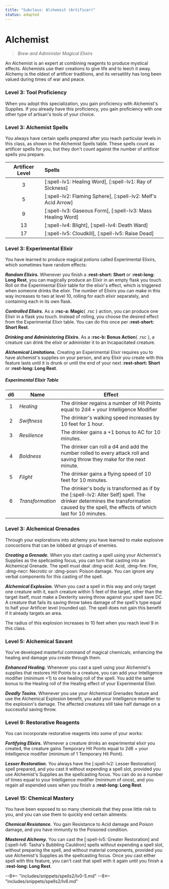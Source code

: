 ```yaml
---
title: "Subclass: Alchemist (Artificer)"
status: adapted
---
```


<p style="display:none">
Brew and Administer Magical Elixirs
</p>

# Alchemist

> *Brew and Administer Magical Elixirs*

An Alchemist is an expert at combining reagents to produce mystical effects. Alchemists use their creations to give life and to leech it away. Alchemy is the oldest of artificer traditions, and its versatility has long been valued during times of war and peace.

### Level 3: Tool Proficiency

When you adopt this specialization, you gain proficiency with Alchemist's Supplies. If you already have this proficiency, you gain proficiency with one other type of artisan's tools of your choice.

### Level 3: Alchemist Spells

You always have certain spells prepared after you reach particular levels in this class, as shown in the Alchemist Spells table. These spells count as artificer spells for you, but they don't count against the number of artificer spells you prepare.

| Artificer Level | Spells |
|:-:|:--|
| 3 | [:spell-lv1: Healing Word], [:spell-lv1: Ray of Sickness] |
| 5 | [:spell-lv2: Flaming Sphere], [:spell-lv2: Melf's Acid Arrow] |
| 9 | [:spell-lv3: Gaseous Form], [:spell-lv3: Mass Healing Word] |
| 13 | [:spell-lv4: Blight], [:spell-lv4: Death Ward] |
| 17 | [:spell-lv5: Cloudkill], [:spell-lv5: Raise Dead] |

### Level 3: Experimental Elixir

You have learned to produce magical potions called Experimental Elixirs, which sometimes have random effects:

***Random Elixirs.*** Whenever you finish a **:rest-short: Short** or **:rest-long: Long Rest**, you can magically produce an Elixir in an empty flask you touch. Roll on the Experimental Elixir table for the elixir's effect, which is triggered when someone drinks the elixir. The number of Elixirs you can make in this way increases to two at level 10, rolling for each elixir separately, and containing each in its own flask.  

***Controlled Elixirs.*** As a **:rsc-a: Magic**{ .rsc } action, you can produce one Elixir in a flask you touch. Instead of rolling, you choose the desired effect from the Experimental Elixir table. You can do this once per **:rest-short: Short Rest**.  

***Drinking and Administering Elixirs.*** As a **:rsc-b: Bonus Action**{ .rsc }, a creature can drink the elixir or administer it to an Incapacitated creature.

***Alchemical Limitations.*** Creating an Experimental Elixir requires you to have alchemist's supplies on your person, and any Elixir you create with this feature lasts until it is drunk or until the end of your next **:rest-short: Short** or **:rest-long: Long Rest**.

##### Experimental Elixir Table

| d6 | Name | Effect |
|:-:|---|---|
| 1 | *Healing* | The drinker regains a number of Hit Points equal to 2d4 + your Intelligence Modifier |
| 2 | *Swiftness* | The drinker's walking speed increases by 10 feet for 1 hour. |
| 3 | *Resilience* | The drinker gains a +1 bonus to AC for 10 minutes. |
| 4 | *Boldness* |  The drinker can roll a d4 and add the number rolled to every attack roll and saving throw they make for the next minute. |
| 5 | *Flight* | The drinker gains a flying speed of 10 feet for 10 minutes. |
| 6 | *Transformation* | The drinker's body is transformed as if by the [:spell-lv2: Alter Self] spell. The drinker determines the transformation caused by the spell, the effects of which last for 10 minutes. |

### Level 3: Alchemical Grenades

Through your explorations into alchemy you have learned to make explosive concoctions that can be lobbed at groups of enemies.

***Creating a Grenade.*** When you start casting a spell using your Alchemist's Supplies as the spellcasting focus, you can turn that casting into an Alchemical Grenade. The spell must deal :dmg-acid: Acid, :dmg-fire: Fire, :dmg-necr: Necrotic or :dmg-posn: Poison damage. You can ignore any verbal components for this casting of the spell.

***Alchemical Explosion.*** When you cast a spell in this way and only target one creature with it, each creature within 5 feet of the target, other than the target itself, must make a Dexterity saving throw against your spell save DC. A creature that fails its saving throw takes damage of the spell's type equal to half your Artificer level (rounded up). The spell does not gain this benefit if it already targets an area.

The radius of this explosion increases to 10 feet when you reach level 9 in this class.

### Level 5: Alchemical Savant

You've developed masterful command of magical chemicals, enhancing the healing and damage you create through them.

***Enhanced Healing.*** Whenever you cast a spell using your Alchemist's supplies that restores Hit Points to a creature, you can add your Intelligence modifier (minimum +1) to one healing roll of the spell. You add the same bonus to the Healing roll of the Healing effect of your Experimental Elixir.

***Deadly Toxins.*** Whenever you use your Alchemical Grenades feature and use the Alchemical Explosion benefit, you add your Intelligence modifier to the explosion's damage. The affected creatures still take half damage on a successful saving throw.

### Level 9: Restorative Reagents

You can incorporate restorative reagents into some of your works:

***Fortifying Elixirs.*** Whenever a creature drinks an experimental elixir you created, the creature gains Temporary Hit Points equal to 2d6 + your Intelligence modifier (minimum of 1 Temporary Hit Point).

***Lesser Restoration.*** You always have the [:spell-lv2: Lesser Restoration] spell prepared, and you cast it without expending a spell slot, provided you use Alchemist's Supplies as the spellcasting focus. You can do so a number of times equal to your Intelligence modifier (minimum of once), and you regain all expended uses when you finish a **:rest-long: Long Rest**.

### Level 15: Chemical Mastery

You have been exposed to so many chemicals that they pose little risk to you, and you can use them to quickly end certain ailments:

***Chemical Resistance.*** You gain Resistance to Acid damage and Poison damage, and you have immunity to the Poisoned condition.

***Mastered Alchemy.*** You can cast the [:spell-lv5: Greater Restoration] and [:spell-lv6: Tasha's Bubbling Cauldron] spells without expending a spell slot, without preparing the spell, and without material components, provided you use Alchemist's Supplies as the spellcasting focus. Once you cast either spell with this feature, you can't cast that spell with it again until you finish a **:rest-long: Long Rest**.

--8<-- "includes/snippets/spells2/lv0-5.md"
--8<-- "includes/snippets/spells2/lv6.md"